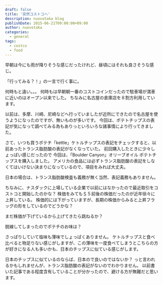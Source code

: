 ```yaml
---
draft: false
title: '突然コストコへ'
description: nuovotaka blog
publishDate: 2015-06-21T09:00:00+09:00
author: nuovotaka
categories:
  - general
tags:
  - costco
  - food
---
```


早朝は今にも雨が降りそうな感じだったけれど、昼頃にはそれも良さそうな感じ。

「行ってみる？！」の一言で行く事に。

何時もと違い。。。
何時もは早朝朝一番のコストコインだったので駐車場が満車に近いのはオープン以来でした。
ちなみに名古屋の倉庫店を８割方利用しています。

以前は、多摩、川崎、尼崎などへ行っていましたが近所にできたので名古屋を使うようになったのですが、無いものが多いです。
今回は、ポテトチップスの表記が気になって調べてみる為もありっといろいろな諸事情により行ってきました。

さて、いつも買うポテチ「kettle」ケトルチップスの表記をチェックすると、以前あったトランス脂肪酸の表記がなくなっていた。
前回購入したときに少々しょっぱい感じだったので 今回は、「Boulder Canyon」オリーブオイル ポテトチップスを購入しました。
アメリカの食品には必ずトランス脂肪酸の表記をしなくてはいけない決まりになっているので、項目をみれば大丈夫。

日本の場合は、トランス脂肪酸検査も義務が無く当然、表記義務もありません。

ちなみに、ナスダックに上場している企業で以前にはなかったので最近取引をコストコと開始したのかな？
株価をみても＄５前後の株価だったのが近年徐々に上昇している。
株価的には下がっていますが、長期の株価からみると上昇フラッグの形をしているのでどうかな？

まだ株価が下げているから上げてきたら跳ねるか？

脱線してしまったのでポテチのお味は？

さっぱりしていて塩味も薄味でしょっぱくありません。
ケトルチップスと食べ比べると物足りない感じがしますが、この薄味を一度食べてしまうとこちらの方が好きになる人も多いかも、日本のチップスに似ている感じがします。

日本のチップスに似ているのならば、日本ので良いのではないか？
っと言われるかもしれませんが、トランス脂肪酸の表記がないのでわかりません。
以前書いた記事である程度含有していることが分かったので、避ける方が無難だと思います。
